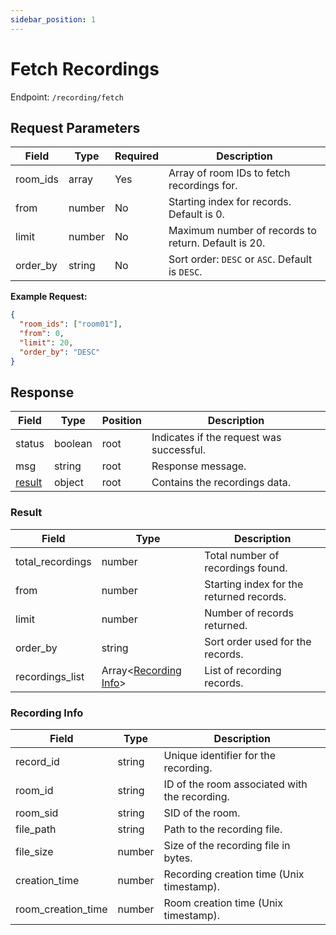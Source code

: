 ```yaml
---
sidebar_position: 1
---
```


# Fetch Recordings

Endpoint: `/recording/fetch`

## Request Parameters

| Field    | Type   | Required | Description                                   |
| -------- | ------ | -------- | --------------------------------------------- |
| room_ids | array  | Yes      | Array of room IDs to fetch recordings for.    |
| from     | number | No       | Starting index for records. Default is 0.     |
| limit    | number | No       | Maximum number of records to return. Default is 20. |
| order_by | string | No       | Sort order: `DESC` or `ASC`. Default is `DESC`. |

**Example Request:**

```json
{
  "room_ids": ["room01"],
  "from": 0,
  "limit": 20,
  "order_by": "DESC"
}
```

## Response

| Field             | Type                        | Position | Description                                 |
| ----------------- | -------------------------- | -------- | ------------------------------------------- |
| status            | boolean                     | root     | Indicates if the request was successful.    |
| msg               | string                      | root     | Response message.                           |
| [result](#result) | object                      | root     | Contains the recordings data.               |

### Result

| Field              | Type                                      | Description                                 |
| ------------------ | ----------------------------------------- | ------------------------------------------- |
| total_recordings   | number                                    | Total number of recordings found.           |
| from               | number                                    | Starting index for the returned records.    |
| limit              | number                                    | Number of records returned.                 |
| order_by           | string                                    | Sort order used for the records.            |
| recordings_list    | Array\<[Recording Info](#recording-info)> | List of recording records.                  |

### Recording Info

| Field              | Type   | Description                                 |
| ------------------ | ------ | ------------------------------------------- |
| record_id          | string | Unique identifier for the recording.        |
| room_id            | string | ID of the room associated with the recording.|
| room_sid           | string | SID of the room.                            |
| file_path          | string | Path to the recording file.                 |
| file_size          | number | Size of the recording file in bytes.        |
| creation_time      | number | Recording creation time (Unix timestamp).   |
| room_creation_time | number | Room creation time (Unix timestamp).       |
